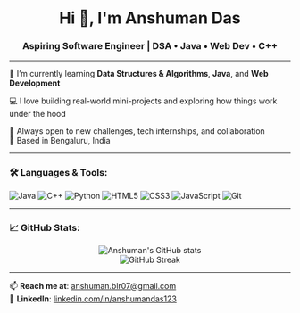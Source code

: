 <h1 align="center">Hi 👋, I'm Anshuman Das</h1>
<h3 align="center">Aspiring Software Engineer | DSA • Java • Web Dev • C++</h3>

---

🌱 I’m currently learning **Data Structures & Algorithms**, **Java**, and **Web Development** 

💻 I love building real-world mini-projects and exploring how things work under the hood  

🎯 Always open to new challenges, tech internships, and collaboration  
📍 Based in Bengaluru, India


---

### 🛠️ Languages & Tools:
![Java](https://img.shields.io/badge/Java-ED8B00?style=for-the-badge&logo=java&logoColor=white)
![C++](https://img.shields.io/badge/C++-00599C?style=for-the-badge&logo=cplusplus&logoColor=white)
![Python](https://img.shields.io/badge/Python-3776AB?style=for-the-badge&logo=python&logoColor=white)
![HTML5](https://img.shields.io/badge/HTML5-E34F26?style=for-the-badge&logo=html5&logoColor=white)
![CSS3](https://img.shields.io/badge/CSS3-1572B6?style=for-the-badge&logo=css3&logoColor=white)
![JavaScript](https://img.shields.io/badge/JavaScript-F7DF1E?style=for-the-badge&logo=javascript&logoColor=black)
![Git](https://img.shields.io/badge/Git-F05032?style=for-the-badge&logo=git&logoColor=white)

---

### 📈 GitHub Stats:
<p align="center">
  <img src="https://github-readme-stats.vercel.app/api?username=yourusername&show_icons=true&theme=tokyonight" alt="Anshuman's GitHub stats" />
  <br>
  <img src="https://github-readme-streak-stats.herokuapp.com/?user=yourusername&theme=tokyonight" alt="GitHub Streak" />
</p>

---

📫 **Reach me at**: [anshuman.blr07@gmail.com](mailto:anshuman.blr07@gmail.com)  
🔗 **LinkedIn**: [linkedin.com/in/anshumandas123](https://www.linkedin.com/in/anshumandas123)


